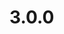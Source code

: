 # 3.0.0

<script>
export default {
  created() {
    this.$router.replace('getting-started/')
  }
}
</script>